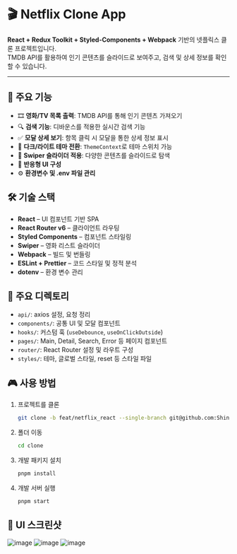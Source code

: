 # 🎬 Netflix Clone App

**React + Redux Toolkit + Styled-Components + Webpack** 기반의 넷플릭스 클론 프로젝트입니다.  
TMDB API를 활용하여 인기 콘텐츠를 슬라이드로 보여주고, 검색 및 상세 정보를 확인할 수 있습니다.


---


## 🚀 주요 기능

- 🎞️ **영화/TV 목록 출력**: TMDB API를 통해 인기 콘텐츠 가져오기
- 🔍 **검색 기능**: 디바운스를 적용한 실시간 검색 기능
- ✅ **모달 상세 보기**: 항목 클릭 시 모달을 통한 상세 정보 표시
- 🎨 **다크/라이트 테마 전환**: `ThemeContext`로 테마 스위치 가능
- 🎯 **Swiper 슬라이더 적용**: 다양한 콘텐츠를 슬라이드로 탐색
- 📱 **반응형 UI 구성**
- ⚙️ **환경변수 및 .env 파일 관리**

## 🛠️ 기술 스택
- **React** – UI 컴포넌트 기반 SPA
- **React Router v6** – 클라이언트 라우팅
- **Styled Components** – 컴포넌트 스타일링
- **Swiper** – 영화 리스트 슬라이더
- **Webpack** – 빌드 및 번들링
- **ESLint + Prettier** – 코드 스타일 및 정적 분석
- **dotenv** – 환경 변수 관리

## 📁 주요 디렉토리

- `api/`: axios 설정, 요청 정리
- `components/`: 공통 UI 및 모달 컴포넌트
- `hooks/`: 커스텀 훅 (`useDebounce`, `useOnClickOutside`)
- `pages/`: Main, Detail, Search, Error 등 페이지 컴포넌트
- `router/`: React Router 설정 및 라우트 구성
- `styles/`: 테마, 글로벌 스타일, reset 등 스타일 파일

## 🎮 사용 방법
1. 프로젝트를 클론
   ```sh
   git clone -b feat/netflix_react --single-branch git@github.com:Shin-Yu-1/clone.git
   ```
2. 폴더 이동
   ```sh
   cd clone
   ```
3. 개발 패키지 설치
   ```sh
   pnpm install
   ```   
4. 개발 서버 실행
   ```sh
   pnpm start
   ```

## 📸 UI 스크린샷
![image](https://github.com/user-attachments/assets/3cb2db4b-8f6a-4098-b3fe-6f10c270ca28)
![image](https://github.com/user-attachments/assets/94236674-8c75-47a4-87ba-16d47ad54ea3)
![image](https://github.com/user-attachments/assets/141ffcb6-d805-43e7-be06-bff0bc250639)

